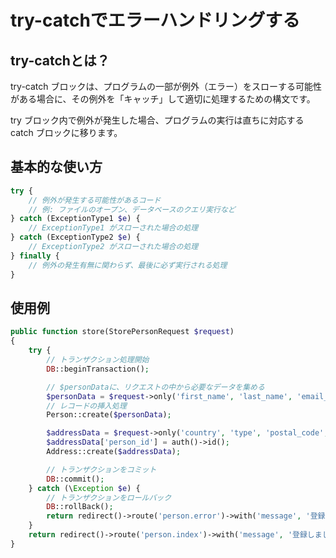 # try-catchでエラーハンドリングする

## try-catchとは？

try-catch ブロックは、プログラムの一部が例外（エラー）をスローする可能性がある場合に、その例外を「キャッチ」して適切に処理するための構文です。

try ブロック内で例外が発生した場合、プログラムの実行は直ちに対応する catch ブロックに移ります。

## 基本的な使い方

```php
try {
    // 例外が発生する可能性があるコード
    // 例: ファイルのオープン、データベースのクエリ実行など
} catch (ExceptionType1 $e) {
    // ExceptionType1 がスローされた場合の処理
} catch (ExceptionType2 $e) {
    // ExceptionType2 がスローされた場合の処理
} finally {
    // 例外の発生有無に関わらず、最後に必ず実行される処理
}
```

## 使用例

```php
public function store(StorePersonRequest $request)
{
    try {
        // トランザクション処理開始
        DB::beginTransaction();

        // $personDataに、リクエストの中から必要なデータを集める
        $personData = $request->only('first_name', 'last_name', 'email_address', 'phone_number', 'birth_date');
        // レコードの挿入処理
        Person::create($personData);

        $addressData = $request->only('country', 'type', 'postal_code', 'state', 'city', 'street_address');
        $addressData['person_id'] = auth()->id();
        Address::create($addressData);

        // トランザクションをコミット
        DB::commit();
    } catch (\Exception $e) {
        // トランザクションをロールバック
        DB::rollBack();
        return redirect()->route('person.error')->with('message', '登録に失敗しました');
    }
    return redirect()->route('person.index')->with('message', '登録しました');
}
``````
